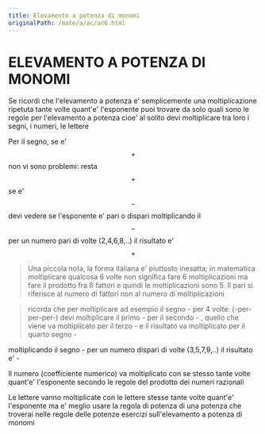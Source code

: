 ```yaml
---
title: Elevamento a potenza di monomi
originalPath: /mate/a/ac/ac6.html
---
```


ELEVAMENTO A POTENZA DI MONOMI
===

Se ricordi che l'elevamento a potenza e' semplicemente una moltiplicazione ripetuta tante volte quant'e' l'esponente puoi trovare da solo quali sono le regole per l'elevamento a potenza cioe' al solito devi moltiplicare tra loro i segni, i numeri, le lettere

Per il segno, se e' $$ + $$ non vi sono problemi: resta $$ + $$
se e' $$ - $$ devi vedere se l'esponente e' pari o dispari
moltiplicando il $$ - $$ per un numero pari di volte (2,4,6,8,..) il risultato e' $$ + $$

> Una piccola nota, la forma italiana e' piuttosto inesatta; in matematica moltiplicare qualcosa 6 volte non significa fare 6 moltiplicazioni ma fare il prodotto fra 6 fattori e quindi le moltiplicazioni sono 5. Il pari si riferisce al numero di fattori non al numero di moltiplicazioni


> ricorda che per moltiplicare ad esempio il segno - per 4 volte: (-per-per-per-) devi moltiplicare il primo - per il secondo - , quello che viene va moltiplicato per il terzo - e il risultato va moltiplicato per il quarto segno -

moltiplicando il segno - per un numero dispari di volte (3,5,7,9,..) il risultato e' -

Il numero (coefficiente numerico) va moltiplicato con se stesso tante volte quant'e' l'esponente secondo le regole del prodotto dei numeri razionali

Le lettere vanno moltiplicate con le lettere stesse tante volte quant'e' l'esponente ma e' meglio usare la regola di potenza di una potenza che troverai nelle regole delle potenze
esercizi sull'elevamento a potenza di monomi